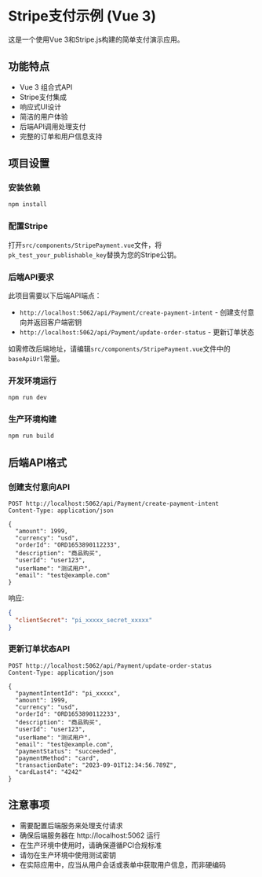 # Stripe支付示例 (Vue 3)

这是一个使用Vue 3和Stripe.js构建的简单支付演示应用。

## 功能特点

- Vue 3 组合式API
- Stripe支付集成
- 响应式UI设计
- 简洁的用户体验
- 后端API调用处理支付
- 完整的订单和用户信息支持

## 项目设置

### 安装依赖
```sh
npm install
```

### 配置Stripe
打开`src/components/StripePayment.vue`文件，将`pk_test_your_publishable_key`替换为您的Stripe公钥。

### 后端API要求
此项目需要以下后端API端点：
- `http://localhost:5062/api/Payment/create-payment-intent` - 创建支付意向并返回客户端密钥
- `http://localhost:5062/api/Payment/update-order-status` - 更新订单状态

如需修改后端地址，请编辑`src/components/StripePayment.vue`文件中的`baseApiUrl`常量。

### 开发环境运行
```sh
npm run dev
```

### 生产环境构建
```sh
npm run build
```

## 后端API格式

### 创建支付意向API
```
POST http://localhost:5062/api/Payment/create-payment-intent
Content-Type: application/json

{
  "amount": 1999,
  "currency": "usd",
  "orderId": "ORD1653890112233",
  "description": "商品购买",
  "userId": "user123",
  "userName": "测试用户",
  "email": "test@example.com"
}
```

响应:
```json
{
  "clientSecret": "pi_xxxxx_secret_xxxxx"
}
```

### 更新订单状态API
```
POST http://localhost:5062/api/Payment/update-order-status
Content-Type: application/json

{
  "paymentIntentId": "pi_xxxxx",
  "amount": 1999,
  "currency": "usd",
  "orderId": "ORD1653890112233",
  "description": "商品购买",
  "userId": "user123",
  "userName": "测试用户",
  "email": "test@example.com",
  "paymentStatus": "succeeded",
  "paymentMethod": "card",
  "transactionDate": "2023-09-01T12:34:56.789Z",
  "cardLast4": "4242"
}
```

## 注意事项
- 需要配置后端服务来处理支付请求
- 确保后端服务器在 http://localhost:5062 运行
- 在生产环境中使用时，请确保遵循PCI合规标准
- 请勿在生产环境中使用测试密钥
- 在实际应用中，应当从用户会话或表单中获取用户信息，而非硬编码

